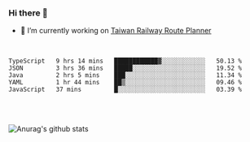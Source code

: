 ### Hi there 👋

- 🔭 I’m currently working on [Taiwan Railway Route Planner](https://github.com/Taiwan-Railway-Route-Planner)

<br/>

<!--START_SECTION:waka-->
```text
TypeScript   9 hrs 14 mins   ████████████▓░░░░░░░░░░░░   50.13 % 
JSON         3 hrs 36 mins   █████░░░░░░░░░░░░░░░░░░░░   19.52 % 
Java         2 hrs 5 mins    ███░░░░░░░░░░░░░░░░░░░░░░   11.34 % 
YAML         1 hr 44 mins    ██▒░░░░░░░░░░░░░░░░░░░░░░   09.46 % 
JavaScript   37 mins         █░░░░░░░░░░░░░░░░░░░░░░░░   03.39 % 
```
<!--END_SECTION:waka-->

<br/>
<br/>

![Anurag's github stats](https://github-readme-stats.vercel.app/api?username=DepickereSven&show_icons=true&theme=tokyonight)



<!--
**DepickereSven/DepickereSven** is a ✨ _special_ ✨ repository because its `README.md` (this file) appears on your GitHub profile.

Here are some ideas to get you started:

- 🔭 I’m currently working on ...
- 🌱 I’m currently learning ...
- 👯 I’m looking to collaborate on ...
- 🤔 I’m looking for help with ...
- 💬 Ask me about ...
- 📫 How to reach me: ...
- 😄 Pronouns: ...
- ⚡ Fun fact: ...
-->
